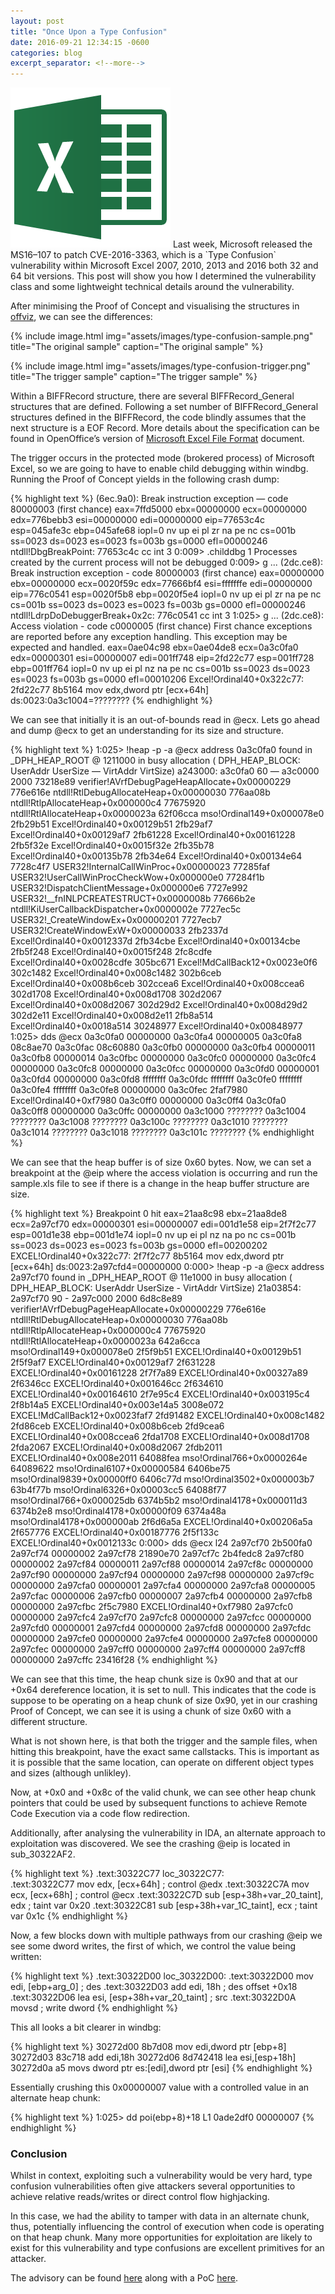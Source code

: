 ```yaml
---
layout: post
title: "Once Upon a Type Confusion"
date: 2016-09-21 12:34:15 -0600
categories: blog
excerpt_separator: <!--more-->
---
```


<img class="excel" alt="Microsoft Office Excel" src="/assets/images/excel.png">
Last week, Microsoft released the MS16–107 to patch CVE-2016-3363, which is a `Type Confusion` vulnerability within Microsoft Excel 2007, 2010, 2013 and 2016 both 32 and 64 bit versions. This post will show you how I determined the vulnerability class and some lightweight technical details around the vulnerability.

<!--more-->

After minimising the Proof of Concept and visualising the structures in [offviz][offviz], we can see the differences:

{% include image.html
            img="assets/images/type-confusion-sample.png"
            title="The original sample"
            caption="The original sample" %}

{% include image.html
            img="assets/images/type-confusion-trigger.png"
            title="The trigger sample"
            caption="The trigger sample" %}

Within a BIFFRecord structure, there are several BIFFRecord_General structures that are defined. Following a set number of BIFFRecord_General structures defined in the BIFFRecord, the code blindly assumes that the next structure is a EOF Record. More details about the specification can be found in OpenOffice’s version of [Microsoft Excel File Format][excelfileformat] document.

The trigger occurs in the protected mode (brokered process) of Microsoft Excel, so we are going to have to enable child debugging within windbg.
Running the Proof of Concept yields in the following crash dump:

{% highlight text %}
(6ec.9a0): Break instruction exception — code 80000003 (first chance)
eax=7ffd5000 ebx=00000000 ecx=00000000 edx=776bebb3 esi=00000000 edi=00000000
eip=77653c4c esp=045afe3c ebp=045afe68 iopl=0 nv up ei pl zr na pe nc
cs=001b ss=0023 ds=0023 es=0023 fs=003b gs=0000 efl=00000246
ntdll!DbgBreakPoint:
77653c4c cc int 3
0:009> .childdbg 1
Processes created by the current process will not be debugged
0:009> g
...
(2dc.ce8): Break instruction exception - code 80000003 (first chance)
eax=00000000 ebx=00000000 ecx=0020f59c edx=77666bf4 esi=fffffffe edi=00000000
eip=776c0541 esp=0020f5b8 ebp=0020f5e4 iopl=0         nv up ei pl zr na pe nc
cs=001b  ss=0023  ds=0023  es=0023  fs=003b  gs=0000             efl=00000246
ntdll!LdrpDoDebuggerBreak+0x2c:
776c0541 cc              int     3
1:025> g
...
(2dc.ce8): Access violation - code c0000005 (first chance)
First chance exceptions are reported before any exception handling.
This exception may be expected and handled.
eax=0ae04c98 ebx=0ae04de8 ecx=0a3c0fa0 edx=00000301 esi=00000007 edi=001ff748
eip=2fd22c77 esp=001ff728 ebp=001ff764 iopl=0         nv up ei pl nz na pe nc
cs=001b  ss=0023  ds=0023  es=0023  fs=003b  gs=0000             efl=00010206
Excel!Ordinal40+0x322c77:
2fd22c77 8b5164          mov     edx,dword ptr [ecx+64h] ds:0023:0a3c1004=????????
{% endhighlight %}

We can see that initially it is an out-of-bounds read in @ecx. Lets go ahead and dump @ecx to get an understanding for its size and structure.

{% highlight text %}
1:025> !heap -p -a @ecx
 address 0a3c0fa0 found in
 _DPH_HEAP_ROOT @ 1211000
 in busy allocation ( DPH_HEAP_BLOCK: UserAddr UserSize — VirtAddr VirtSize)
 a243000: a3c0fa0 60 — a3c0000 2000
 73218e89 verifier!AVrfDebugPageHeapAllocate+0x00000229
 776e616e ntdll!RtlDebugAllocateHeap+0x00000030
 776aa08b ntdll!RtlpAllocateHeap+0x000000c4
 77675920 ntdll!RtlAllocateHeap+0x0000023a
 62f06cca mso!Ordinal149+0x000078e0
 2fb29b51 Excel!Ordinal40+0x00129b51
 2fb29af7 Excel!Ordinal40+0x00129af7
 2fb61228 Excel!Ordinal40+0x00161228
 2fb5f32e Excel!Ordinal40+0x0015f32e
 2fb35b78 Excel!Ordinal40+0x00135b78
 2fb34e64 Excel!Ordinal40+0x00134e64
 7728c4f7 USER32!InternalCallWinProc+0x00000023
 77285faf USER32!UserCallWinProcCheckWow+0x000000e0
 77284f1b USER32!DispatchClientMessage+0x000000e6
 7727e992 USER32!__fnINLPCREATESTRUCT+0x0000008b
 77666b2e ntdll!KiUserCallbackDispatcher+0x0000002e
 7727ec5c USER32!_CreateWindowEx+0x00000201
 7727ecb7 USER32!CreateWindowExW+0x00000033
 2fb2337d Excel!Ordinal40+0x0012337d
 2fb34cbe Excel!Ordinal40+0x00134cbe
 2fb5f248 Excel!Ordinal40+0x0015f248
 2fc8cdfe Excel!Ordinal40+0x0028cdfe
 305bc671 Excel!MdCallBack12+0x0023e0f6
 302c1482 Excel!Ordinal40+0x008c1482
 302b6ceb Excel!Ordinal40+0x008b6ceb
 302ccea6 Excel!Ordinal40+0x008ccea6
 302d1708 Excel!Ordinal40+0x008d1708
 302d2067 Excel!Ordinal40+0x008d2067
 302d29d2 Excel!Ordinal40+0x008d29d2
 302d2e11 Excel!Ordinal40+0x008d2e11
 2fb8a514 Excel!Ordinal40+0x0018a514
 30248977 Excel!Ordinal40+0x00848977
1:025> dds @ecx
0a3c0fa0 00000000
0a3c0fa4 00000005
0a3c0fa8 08c8ae70
0a3c0fac 08c60880
0a3c0fb0 00000000
0a3c0fb4 00000011
0a3c0fb8 00000014
0a3c0fbc 00000000
0a3c0fc0 00000000
0a3c0fc4 00000000
0a3c0fc8 00000000
0a3c0fcc 00000000
0a3c0fd0 00000001
0a3c0fd4 00000000
0a3c0fd8 ffffffff
0a3c0fdc ffffffff
0a3c0fe0 ffffffff
0a3c0fe4 ffffffff
0a3c0fe8 00000000
0a3c0fec 2faf7980 Excel!Ordinal40+0xf7980
0a3c0ff0 00000000
0a3c0ff4 0a3c0fa0
0a3c0ff8 00000000
0a3c0ffc 00000000
0a3c1000 ????????
0a3c1004 ????????
0a3c1008 ????????
0a3c100c ????????
0a3c1010 ????????
0a3c1014 ????????
0a3c1018 ????????
0a3c101c ????????
{% endhighlight %}

We can see that the heap buffer is of size 0x60 bytes. Now, we can set a breakpoint at the @eip where the access violation is occurring and run the sample.xls file to see if there is a change in the heap buffer structure are size.

{% highlight text %}
Breakpoint 0 hit
eax=21aa8c98 ebx=21aa8de8 ecx=2a97cf70 edx=00000301 esi=00000007 edi=001d1e58
eip=2f7f2c77 esp=001d1e38 ebp=001d1e74 iopl=0         nv up ei pl nz na po nc
cs=001b  ss=0023  ds=0023  es=0023  fs=003b  gs=0000             efl=00200202
EXCEL!Ordinal40+0x322c77:
2f7f2c77 8b5164          mov     edx,dword ptr [ecx+64h] ds:0023:2a97cfd4=00000000
0:000> !heap -p -a @ecx
    address 2a97cf70 found in
    _DPH_HEAP_ROOT @ 11e1000
    in busy allocation (  DPH_HEAP_BLOCK:         UserAddr         UserSize -         VirtAddr         VirtSize)
                                21a03854:         2a97cf70               90 -         2a97c000             2000
    6d8c8e89 verifier!AVrfDebugPageHeapAllocate+0x00000229
    776e616e ntdll!RtlDebugAllocateHeap+0x00000030
    776aa08b ntdll!RtlpAllocateHeap+0x000000c4
    77675920 ntdll!RtlAllocateHeap+0x0000023a
    642a6cca mso!Ordinal149+0x000078e0
    2f5f9b51 EXCEL!Ordinal40+0x00129b51
    2f5f9af7 EXCEL!Ordinal40+0x00129af7
    2f631228 EXCEL!Ordinal40+0x00161228
    2f7f7a89 EXCEL!Ordinal40+0x00327a89
    2f6346cc EXCEL!Ordinal40+0x001646cc
    2f634610 EXCEL!Ordinal40+0x00164610
    2f7e95c4 EXCEL!Ordinal40+0x003195c4
    2f8b14a5 EXCEL!Ordinal40+0x003e14a5
    3008e072 EXCEL!MdCallBack12+0x0023faf7
    2fd91482 EXCEL!Ordinal40+0x008c1482
    2fd86ceb EXCEL!Ordinal40+0x008b6ceb
    2fd9cea6 EXCEL!Ordinal40+0x008ccea6
    2fda1708 EXCEL!Ordinal40+0x008d1708
    2fda2067 EXCEL!Ordinal40+0x008d2067
    2fdb2011 EXCEL!Ordinal40+0x008e2011
    64088fea mso!Ordinal766+0x0000264e
    64089622 mso!Ordinal6107+0x00000584
    6406be75 mso!Ordinal9839+0x00000ff0
    6406c77d mso!Ordinal3502+0x000003b7
    63b4f77b mso!Ordinal6326+0x00003cc5
    64088f77 mso!Ordinal766+0x000025db
    6374b5b2 mso!Ordinal4178+0x000011d3
    6374b2e8 mso!Ordinal4178+0x00000f09
    6374a48a mso!Ordinal4178+0x000000ab
    2f6d6a5a EXCEL!Ordinal40+0x00206a5a
    2f657776 EXCEL!Ordinal40+0x00187776
    2f5f133c EXCEL!Ordinal40+0x0012133c
0:000> dds @ecx l24
2a97cf70  2b500fa0
2a97cf74  00000002
2a97cf78  21890e70
2a97cf7c  2b4fedc8
2a97cf80  00000002
2a97cf84  00000011
2a97cf88  00000014
2a97cf8c  00000000
2a97cf90  00000000
2a97cf94  00000000
2a97cf98  00000000
2a97cf9c  00000000
2a97cfa0  00000001
2a97cfa4  00000000
2a97cfa8  00000005
2a97cfac  00000006
2a97cfb0  00000007
2a97cfb4  00000000
2a97cfb8  00000000
2a97cfbc  2f5c7980 EXCEL!Ordinal40+0xf7980
2a97cfc0  00000000
2a97cfc4  2a97cf70
2a97cfc8  00000000
2a97cfcc  00000000
2a97cfd0  00000001
2a97cfd4  00000000
2a97cfd8  00000000
2a97cfdc  00000000
2a97cfe0  00000000
2a97cfe4  00000000
2a97cfe8  00000000
2a97cfec  00000000
2a97cff0  00000000
2a97cff4  00000000
2a97cff8  00000000
2a97cffc  23416f28
{% endhighlight %}

We can see that this time, the heap chunk size is 0x90 and that at our +0x64 dereference location, it is set to null. This indicates that the code is suppose to be operating on a heap chunk of size 0x90, yet in our crashing Proof of Concept, we can see it is using a chunk of size 0x60 with a different structure.

What is not shown here, is that both the trigger and the sample files, when hitting this breakpoint, have the exact same callstacks. This is important as it is possible that the same location, can operate on different object types and sizes (although unlikley).

Now, at +0x0 and +0x8c of the valid chunk, we can see other heap chunk pointers that could be used by subsequent functions to achieve Remote Code Execution via a code flow redirection.

Additionally, after analysing the vulnerability in IDA, an alternate approach to exploitation was discovered. We see the crashing @eip is located in sub_30322AF2.

{% highlight text %}
.text:30322C77 loc_30322C77:                  
.text:30322C77 mov edx, [ecx+64h]              ; control @edx
.text:30322C7A mov ecx, [ecx+68h]              ; control @ecx
.text:30322C7D sub [esp+38h+var_20_taint], edx ; taint var 0x20
.text:30322C81 sub [esp+38h+var_1C_taint], ecx ; taint var 0x1c
{% endhighlight %}

Now, a few blocks down with multiple pathways from our crashing @eip we see some dword writes, the first of which, we control the value being written:

{% highlight text %}
.text:30322D00 loc_30322D00: 
.text:30322D00 mov edi, [ebp+arg_0]              ; des
.text:30322D03 add edi, 18h                      ; des offset +0x18
.text:30322D06 lea esi, [esp+38h+var_20_taint]   ; src
.text:30322D0A movsd                             ; write dword
{% endhighlight %}

This all looks a bit clearer in windbg:

{% highlight text %}
30272d00 8b7d08 mov edi,dword ptr [ebp+8]
30272d03 83c718 add edi,18h
30272d06 8d742418 lea esi,[esp+18h]
30272d0a a5 movs dword ptr es:[edi],dword ptr [esi]
{% endhighlight %}

Essentially crushing this 0x00000007 value with a controlled value in an alternate heap chunk:

{% highlight text %}
1:025> dd poi(ebp+8)+18 L1
0ade2df0 00000007
{% endhighlight %}

### Conclusion

Whilst in context, exploiting such a vulnerability would be very hard, type confusion vulnerabilities often give attackers several opportunities to achieve relative reads/writes or direct control flow highjacking.

In this case, we had the ability to tamper with data in an alternate chunk, thus, potentially influencing the control of execution when code is operating on that heap chunk. Many more opportunities for exploitation are likely to exist for this vulnerability and type confusions are excellent primitives for an attacker.

The advisory can be found [here][advisory] along with a PoC [here][poc].

[offviz]: http://go.microsoft.com/fwlink/?LinkId=158791&usg=AFQjCNF_MQ5K2mj3WmG0gT55Q8Ym5rmPbQ&sig2=V8eCC2WwA1JBk_NxQVq5Vg
[excelfileformat]: https://www.openoffice.org/sc/excelfileformat.pdf
[advisory]: http://srcincite.io/advisories/src-2016-0038/
[poc]: https://github.com/sourceincite/poc/blob/master/SRC-2016-0038.xls
